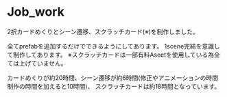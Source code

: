 # Job_work
2択カードめくりとシーン遷移、スクラッチカード(※)を制作しました。

全てprefabを追加するだけでできるようにしてあります。
1scene完結を意識して制作してあります。
※スクラッチカードは一部有料Aseetを使用している為全ては上げていません。

カードめくりが約20時間、シーン遷移が約6時間(修正やアニメーションの時間制作の時間を加えると10時間)、
スクラッチカードは約18時間となっています。
